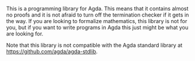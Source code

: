 This is a programming library for Agda. This means that it contains almost no
proofs and it is not afraid to turn off the termination checker if it gets in
the way. If you are looking to formalize mathematics, this library is not for
you, but if you want to write programs in Agda this just might be what you are
looking for.

Note that this library is not compatible with the Agda standard library at
https://github.com/agda/agda-stdlib.
